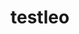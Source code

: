 # testleo

<!DOCTYPE html>
<html lang="">
<head>
    <meta charset="utf-8">
    <meta name="viewport" content="width=device-width, initial-scale=1.0">
    <title></title>
    <link rel="stylesheet" href="">
</head>

<body>
    <script src=""></script>
</body>
</html>
